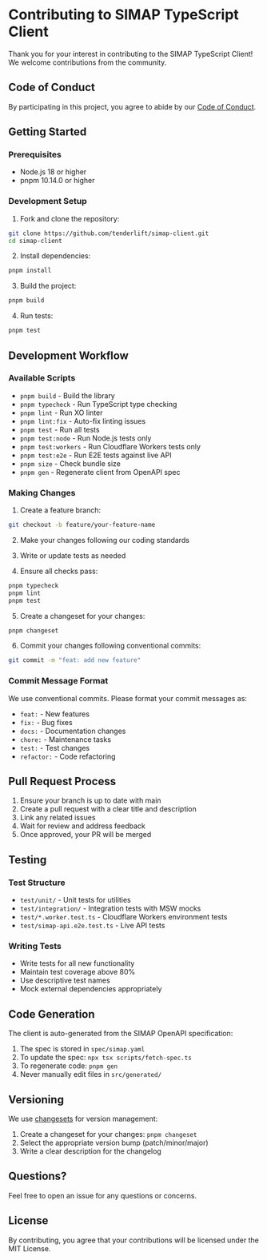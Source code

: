 # Contributing to SIMAP TypeScript Client

Thank you for your interest in contributing to the SIMAP TypeScript Client! We welcome contributions from the community.

## Code of Conduct

By participating in this project, you agree to abide by our [Code of Conduct](CODE_OF_CONDUCT.md).

## Getting Started

### Prerequisites

- Node.js 18 or higher
- pnpm 10.14.0 or higher

### Development Setup

1. Fork and clone the repository:
```bash
git clone https://github.com/tenderlift/simap-client.git
cd simap-client
```

2. Install dependencies:
```bash
pnpm install
```

3. Build the project:
```bash
pnpm build
```

4. Run tests:
```bash
pnpm test
```

## Development Workflow

### Available Scripts

- `pnpm build` - Build the library
- `pnpm typecheck` - Run TypeScript type checking
- `pnpm lint` - Run XO linter
- `pnpm lint:fix` - Auto-fix linting issues
- `pnpm test` - Run all tests
- `pnpm test:node` - Run Node.js tests only
- `pnpm test:workers` - Run Cloudflare Workers tests only
- `pnpm test:e2e` - Run E2E tests against live API
- `pnpm size` - Check bundle size
- `pnpm gen` - Regenerate client from OpenAPI spec

### Making Changes

1. Create a feature branch:
```bash
git checkout -b feature/your-feature-name
```

2. Make your changes following our coding standards

3. Write or update tests as needed

4. Ensure all checks pass:
```bash
pnpm typecheck
pnpm lint
pnpm test
```

5. Create a changeset for your changes:
```bash
pnpm changeset
```

6. Commit your changes following conventional commits:
```bash
git commit -m "feat: add new feature"
```

### Commit Message Format

We use conventional commits. Please format your commit messages as:

- `feat:` - New features
- `fix:` - Bug fixes
- `docs:` - Documentation changes
- `chore:` - Maintenance tasks
- `test:` - Test changes
- `refactor:` - Code refactoring

## Pull Request Process

1. Ensure your branch is up to date with main
2. Create a pull request with a clear title and description
3. Link any related issues
4. Wait for review and address feedback
5. Once approved, your PR will be merged

## Testing

### Test Structure

- `test/unit/` - Unit tests for utilities
- `test/integration/` - Integration tests with MSW mocks
- `test/*.worker.test.ts` - Cloudflare Workers environment tests
- `test/simap-api.e2e.test.ts` - Live API tests

### Writing Tests

- Write tests for all new functionality
- Maintain test coverage above 80%
- Use descriptive test names
- Mock external dependencies appropriately

## Code Generation

The client is auto-generated from the SIMAP OpenAPI specification:

1. The spec is stored in `spec/simap.yaml`
2. To update the spec: `npx tsx scripts/fetch-spec.ts`
3. To regenerate code: `pnpm gen`
4. Never manually edit files in `src/generated/`

## Versioning

We use [changesets](https://github.com/changesets/changesets) for version management:

1. Create a changeset for your changes: `pnpm changeset`
2. Select the appropriate version bump (patch/minor/major)
3. Write a clear description for the changelog

## Questions?

Feel free to open an issue for any questions or concerns.

## License

By contributing, you agree that your contributions will be licensed under the MIT License.